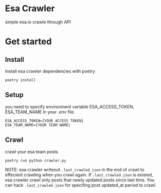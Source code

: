 # Esa Crawler

simple esa.io crawle through API

# Get started

## Install

Install esa crawler dependencies with poetry

``` shell
poetry install
```

## Setup

you need to specify environment variable ESA_ACCESS_TOKEN, ESA_TEAM_NAME in your .env file.
``` .env
ESA_ACCESS_TOKEN={YOUR ACCESS TOKEN}
ESA_TEAM_NAME={YOUR TEAM NAME}
```

## Crawl

crawl your esa team posts

``` shell
poetry run python crawler.py
```

NOTE: esa crawler writeout `.last_crawled.json` in the end of crawl to effecient crawling when you crawl again.
If `.last_crawled.json` is existed, esa crawler crawl only posts that newly updated posts since last time.
You can hack `.last_crawled.json` for specifing post updated_at period to crawl.
